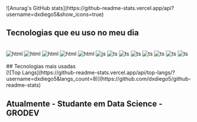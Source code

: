 <div styled="display: incline_block">
  ![Anurag's GitHub stats](https://github-readme-stats.vercel.app/api?username=dxdiego5&show_icons=true)
</div>
  
## Tecnologias que eu uso no meu dia

<div styled="display: incline_block"><br/>

<img align="center" alt="html" src="https://img.shields.io/badge/Node.js-43853D?style=for-the-badge&logo=node.js&logoColor=white"/>
<img align="center" alt="html" src="https://img.shields.io/badge/CSS3-1572B6?style=for-the-badge&logo=css3&logoColor=white"/>
<img align="center" alt="html" src="https://img.shields.io/badge/Python-14354C?style=for-the-badge&logo=python&logoColor=white"/>
<img align="center" alt="html" src="https://img.shields.io/badge/PHP-777BB4?style=for-the-badge&logo=php&logoColor=white"/>
<img align="center" alt="html" src="https://img.shields.io/badge/HTML5-E34F26?style=for-the-badge&logo=html5&logoColor=white"/>
<img align="center" alt="js" src="https://img.shields.io/badge/JavaScript-323330?style=for-the-badge&logo=javascript&logoColor=F7DF1E"/>
<img align="center" alt="ts" src="https://img.shields.io/badge/TypeScript-007ACC?style=for-the-badge&logo=typescript&logoColor=white"/>
<img align="center" alt="ts" src="https://img.shields.io/badge/Express.js-404D59?style=for-the-badge"/>
<img align="center" alt="ts" src="https://img.shields.io/badge/Bootstrap-563D7C?style=for-the-badge&logo=bootstrap&logoColor=white"/>

<img align="center" alt="ts" src="https://img.shields.io/badge/jQuery-0769AD?style=for-the-badge&logo=jquery&logoColor=white"/>
<img align="center" alt="ts" src="https://img.shields.io/badge/MySQL-00000F?style=for-the-badge&logo=mysql&logoColor=white"/>
<img align="center" alt="ts" src="https://img.shields.io/badge/PostgreSQL-316192?style=for-the-badge&logo=postgresql&logoColor=white"/>
<img align="center" alt="ts" src="https://img.shields.io/badge/GitHub-100000?style=for-the-badge&logo=github&logoColor=white"/>
</div>
<br/>
## Tecnologias mais usadas
<br/>
<div styled="display: incline_block">
  [![Top Langs](https://github-readme-stats.vercel.app/api/top-langs/?username=dxdiego5&langs_count=8)](https://github.com/dxdiego5/github-readme-stats) 
</div>

## Atualmente - Studante em Data Science - GRODEV

